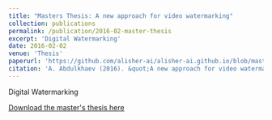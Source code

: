 ```yaml
---
title: "Masters Thesis: A new approach for video watermarking"
collection: publications
permalink: /publication/2016-02-master-thesis
excerpt: 'Digital Watermarking'
date: 2016-02-02
venue: 'Thesis'
paperurl: 'https://github.com/alisher-ai/alisher-ai.github.io/blob/master/files/Masters-thesis--A-new-approach-for-video-watermarking.pdf'
citation: 'A. Abdulkhaev (2016). &quot;A new approach for video watermarking&quot;'
---
```

Digital Watermarking

[Download the master's thesis here](https://github.com/alisher-ai/alisher-ai.github.io/blob/master/files/Masters-thesis--A-new-approach-for-video-watermarking.pdf)
